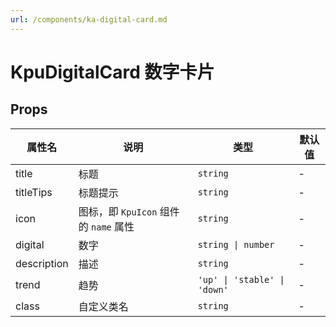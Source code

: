 ```yaml
---
url: /components/ka-digital-card.md
---
```

# KpuDigitalCard 数字卡片

## Props

| 属性名      | 说明                                 | 类型                         | 默认值 |
| ----------- | ------------------------------------ | ---------------------------- | ------ |
| title       | 标题                                 | `string`                     | -      |
| titleTips   | 标题提示                             | `string`                     | -      |
| icon        | 图标，即 `KpuIcon` 组件的 `name` 属性 | `string`                     | -      |
| digital     | 数字                                 | `string \| number`           | -      |
| description | 描述                                 | `string`                     | -      |
| trend       | 趋势                                 | `'up' \| 'stable' \| 'down'` | -      |
| class       | 自定义类名                           | `string`                     | -      |
